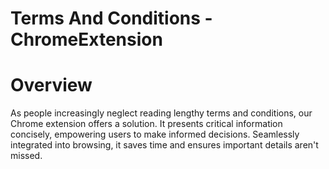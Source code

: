 ﻿# Terms And Conditions -ChromeExtension
# Overview
As people increasingly neglect reading lengthy terms and conditions, our Chrome extension offers a solution. It presents critical information concisely, empowering users to make informed decisions. Seamlessly integrated into browsing, it saves time and ensures important details aren't missed. 
